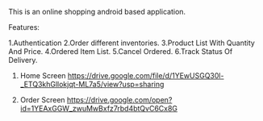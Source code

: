 This is an online shopping android based application.

Features:

1.Authentication
2.Order different inventories.
3.Product List With Quantity And Price.
4.Ordered Item List.
5.Cancel Ordered.
6.Track Status Of Delivery.

1) Home Screen
https://drive.google.com/file/d/1YEwUSGQ30l-_ETQ3khGllokjqt-ML7a5/view?usp=sharing

2) Order Screen 
https://drive.google.com/open?id=1YEAxGGW_zwuMwBxfz7rbd4btQvC6Cx8G
